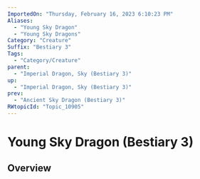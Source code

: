 ```yaml
---
ImportedOn: "Thursday, February 16, 2023 6:10:23 PM"
Aliases:
  - "Young Sky Dragon"
  - "Young Sky Dragons"
Category: "Creature"
Suffix: "Bestiary 3"
Tags:
  - "Category/Creature"
parent:
  - "Imperial Dragon, Sky (Bestiary 3)"
up:
  - "Imperial Dragon, Sky (Bestiary 3)"
prev:
  - "Ancient Sky Dragon (Bestiary 3)"
RWtopicId: "Topic_10905"
---
```

# Young Sky Dragon (Bestiary 3)
## Overview

